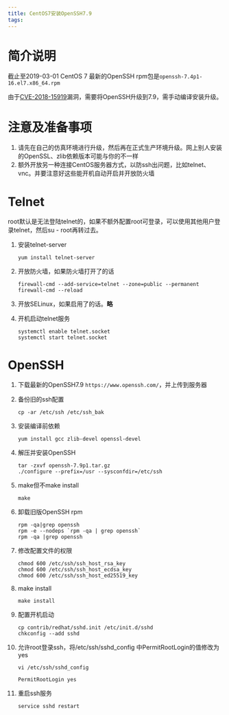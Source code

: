 ```yaml
---
title: CentOS7安装OpenSSH7.9
tags:
---
```


# 简介说明
截止至2019-03-01 CentOS 7 最新的OpenSSH rpm包是`openssh-7.4p1-16.el7.x86_64.rpm `

由于[CVE-2018-15919](http://cve.mitre.org/cgi-bin/cvename.cgi?name=CVE-2018-15919)漏洞，需要将OpenSSH升级到7.9，需手动编译安装升级。



# 注意及准备事项

1. 请先在自己的仿真环境进行升级，然后再在正式生产环境升级。网上别人安装的OpenSSL、zlib依赖版本可能与你的不一样
2. 额外开放另一种连接CentOS服务器方式，以防ssh出问题，比如telnet、vnc。并要注意好这些能开机自动开启并开放防火墙



# Telnet

root默认是无法登陆telnet的，如果不额外配置root可登录，可以使用其他用户登录telnet，然后su - root再转过去。

1. 安装telnet-server

   `yum install telnet-server`

2. 开放防火墙，如果防火墙打开了的话

   ```
   firewall-cmd --add-service=telnet --zone=public --permanent
   firewall-cmd --reload
   ```

3. 开放SELinux，如果启用了的话。**略**

4. 开机启动telnet服务

   ```
   systemctl enable telnet.socket
   systemctl start telnet.socket
   ```




# OpenSSH

1. 下载最新的OpenSSH7.9 `https://www.openssh.com/`，并上传到服务器

2. 备份旧的ssh配置

   ```
   cp -ar /etc/ssh /etc/ssh_bak
   ```

3. 安装编译前依赖

   ```
   yum install gcc zlib-devel openssl-devel
   ```

4. 解压并安装OpenSSH

   ```
   tar -zxvf openssh-7.9p1.tar.gz
   ./configure --prefix=/usr --sysconfdir=/etc/ssh
   ```

5. make但不make install

   ```
   make
   ```

6. 卸载旧版OpenSSH rpm

   ```
   rpm -qa|grep openssh
   rpm -e --nodeps `rpm -qa | grep openssh`
   rpm -qa |grep openssh
   ```

7. 修改配置文件的权限

   ```
   chmod 600 /etc/ssh/ssh_host_rsa_key
   chmod 600 /etc/ssh/ssh_host_ecdsa_key
   chmod 600 /etc/ssh/ssh_host_ed25519_key
   ```

8. make install

   ```
   make install
   ```

9. 配置开机启动

   ```
   cp contrib/redhat/sshd.init /etc/init.d/sshd
   chkconfig --add sshd
   ```

10. 允许root登录ssh，将/etc/ssh/sshd_config 中PermitRootLogin的值修改为yes

    ```
    vi /etc/ssh/sshd_config
    
    PermitRootLogin yes
    ```

11. 重启ssh服务

    ```
    service sshd restart
    ```

    